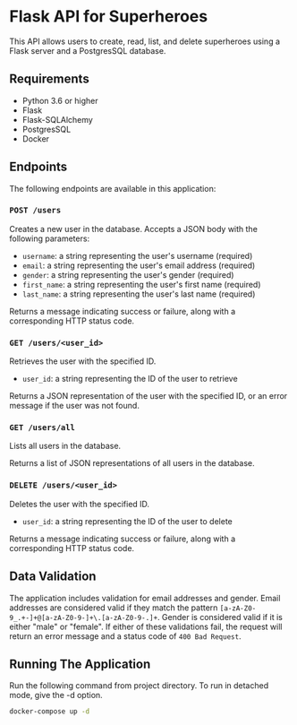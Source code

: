 # Flask API for Superheroes

This API allows users to create, read, list, and delete  superheroes using a Flask server and a PostgresSQL database.

## Requirements

* Python 3.6 or higher
* Flask
* Flask-SQLAlchemy
* PostgresSQL
* Docker

## Endpoints

The following endpoints are available in this application:

### `POST /users`

Creates a new user in the database. Accepts a JSON body with the following parameters:

- `username`: a string representing the user's username (required)
- `email`: a string representing the user's email address (required)
- `gender`: a string representing the user's gender (required)
- `first_name`: a string representing the user's first name (required)
- `last_name`: a string representing the user's last name (required)

Returns a message indicating success or failure, along with a corresponding HTTP status code.

### `GET /users/<user_id>`

Retrieves the user with the specified ID.

- `user_id`: a string representing the ID of the user to retrieve

Returns a JSON representation of the user with the specified ID, or an error message if the user was not found.

### `GET /users/all`

Lists all users in the database.

Returns a list of JSON representations of all users in the database.

### `DELETE /users/<user_id>`

Deletes the user with the specified ID.

- `user_id`: a string representing the ID of the user to delete

Returns a message indicating success or failure, along with a corresponding HTTP status code.

## Data Validation

The application includes validation for email addresses and gender. Email addresses are considered valid if they match the pattern `[a-zA-Z0-9_.+-]+@[a-zA-Z0-9-]+\.[a-zA-Z0-9-.]+`. Gender is considered valid if it is either "male" or "female". If either of these validations fail, the request will return an error message and a status code of `400 Bad Request`.


## Running The Application

Run the following command from project directory.
To run in detached mode, give the -d option.
```bash
docker-compose up -d
```

